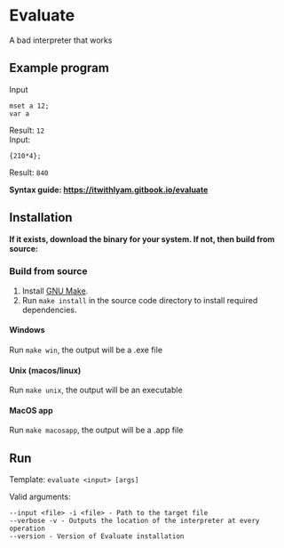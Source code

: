 # Evaluate
A bad interpreter that works

## Example program
Input 
```
mset a 12;
var a
```
Result: `12`  
Input: 
```
{210*4};
```
Result: `840`

**Syntax guide: https://itwithlyam.gitbook.io/evaluate**

## Installation
**If it exists, download the binary for your system. If not, then build from source:**

### Build from source

1. Install [GNU Make](https://www.gnu.org/software/make/).
2. Run `make install` in the source code directory to install required dependencies.

#### Windows
Run `make win`, the output will be a .exe file

#### Unix (macos/linux)
Run `make unix`, the output will be an executable

#### MacOS app
Run `make macosapp`, the output will be a .app file

## Run 
Template: `evaluate <input> [args]`

Valid arguments:
```
--input <file> -i <file> - Path to the target file
--verbose -v - Outputs the location of the interpreter at every operation
--version - Version of Evaluate installation
```
